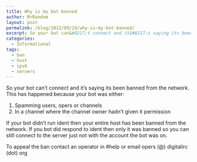 ```yaml
---
title: Why is my bot banned
author: MrRandom
layout: post
permalink: /blog/2012/09/29/why-is-my-bot-banned/
excerpt: So your bot can&#8217;t connect and it&#8217;s saying its been banned from the network.
categories:
  - Informational
tags:
  - ban
  - host
  - ipv6
  - servers
---
```

So your bot can&#8217;t connect and it&#8217;s saying its been banned from the network. This has happened because your bot was either:

1.  Spamming users, opers or channels
2.  In a channel where the channel owner hadn&#8217;t given it permission

If your bot didn&#8217;t run ident then your entire host has been banned from the network. If you bot did respond to ident then only it was banned so you can still connect to the server just not with the account the bot was on.

To appeal the ban contact an operator in #help or email opers (@) digitalirc (dot) org